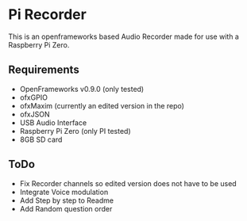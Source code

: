 # Pi Recorder

This is an openframeworks based Audio Recorder made for use with a Raspberry Pi Zero.

## Requirements

- OpenFrameworks v0.9.0 (only tested)
- ofxGPIO
- ofxMaxim (currently an edited version in the repo)
- ofxJSON
- USB Audio Interface 
- Raspberry Pi Zero (only PI tested)
- 8GB SD card

## ToDo

- Fix Recorder channels so edited version does not have to be used 
- Integrate Voice modulation 
- Add Step by step to Readme
- Add Random question order
